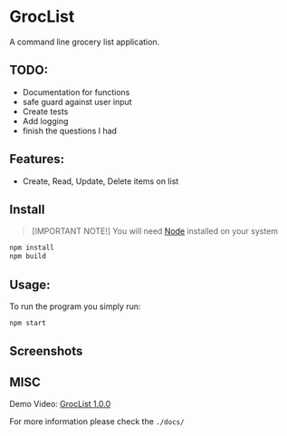 # GrocList 

A command line grocery list application. 

## TODO: 
- Documentation for functions
- safe guard against user input 
- Create tests
- Add logging
- finish the questions I had

## Features: 
- Create, Read, Update, Delete items on list 

## Install 
> [IMPORTANT NOTE!] You will need [Node](https://nodejs.org/en/download) installed on your system
``` powershell
npm install 
npm build
```

## Usage: 
To run the program you simply run: 
``` Bash
npm start
```
## Screenshots

## MISC
Demo Video: [GrocList 1.0.0](https://youtu.be/5BVqhTrH-lc)


For more information please check the `./docs/`

